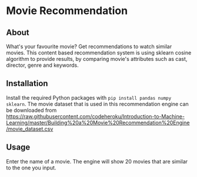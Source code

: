 # Movie Recommendation
## About
What's your favourite movie? Get recommendations to watch similar movies. This content based recommendation system  is using sklearn cosine algorithm to provide results, by comparing movie's attributes such as cast, director, genre and keywords.
## Installation
Install the required Python packages with ```pip install pandas numpy sklearn```.
The movie dataset that is used in this recommendation engine can be downloaded from https://raw.githubusercontent.com/codeheroku/Introduction-to-Machine-Learning/master/Building%20a%20Movie%20Recommendation%20Engine/movie_dataset.csv
## Usage
Enter the name of a movie. The engine will show 20 movies that are similar to the one you input.
